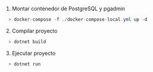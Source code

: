 1. Montar contenedor de PostgreSQL y pgadmin

```cs
  > docker-compose -f ./docker-compose-local.yml up -d
```

2. Compilar proyecto

```cs
  > dotnet build
```

3. Ejecutar proyecto

```cs
  > dotnet run
```
